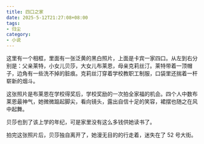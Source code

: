 ```yaml
---
title: 四口之家
date: 2025-5-12T21:27:08+08:00
tags:
- 归尘
category:
- 小说
---
```

这里有一个相框，里面有一张泛黄的黑白照片，上面是卡宾一家四口。从左到右分别是：父亲莱特，小女儿贝莎，大女儿布莱恩，母亲克莉丝汀。莱特带着一顶帽子，边角有一些洗不掉的脏痕。克莉丝汀穿着学校教职工制服，口袋里还揣着一杆崭新的烟斗。

这张照片是布莱恩在学校得奖后，学校奖励的一次拍全家福的机会。四个人中数布莱恩最神气，她微微踮起脚尖，看向镜头，露出自信十足的笑容，裙摆也随之在风中起舞。

贝莎也到了该上学的年纪，可是家里没有这么多钱供她读书了。

拍完这张照片后，贝莎独自离开了，她漫无目的的行走着，迷失在了 52 号大街。